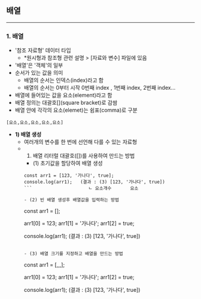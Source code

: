 ## 배열
-----
### 1. 배열 ###
* '참조 자료형' 데이터 타입 
  - *원시형과 참조형 관련 설명 > [자료와 변수] 파일에 있음
* '배열'은 '객체'의 일부
* 순서가 있는 값을 의미
  - 배열의 순서는 인덱스(index)라고 함
  - 배열의 순서는 0부터 시작 0번째 index , 1번째 index, 2번째 index…
* 배열에 들어있는 값을 요소(element)라고 함
* 배열 정의는 대괄호[](square bracket)로 감쌈
* 배열 안에 각각의 요소(elemet)는 쉼표(comma)로 구분
```
[요소,요소,요소,요소,요소]
```
* **1) 배열 생성**
  * 여러개의 변수를 한 번에 선언해 다를 수 있는 자료형
   - 1) 배열 리터럴 대괄호([])를 사용하여 만드는 방법
     - (1) 초기값을 할당하여 배열 생성

     ```
     const arr1 = [123, '가나다', true];
     console.log(arr1);   (결과 : (3) [123, '가나다', true])
     ```                     ㄴ 요소개수       요소

     - (2) 빈 배열 생성후 배열값을 입력하는 방법

     ```
     const arr1 = [];

     arr1[0] = 123;
     arr1[1] = '가나다';
     arr1[2] = true;

     console.log(arr1);  (결과 : (3) [123, '가나다', true]) 
     ```

     - (3) 배열 크기를 지정하고 배열을 만드는 방법

     ```
     const arr1 = [,,,];

     arr1[0] = 123;
     arr1[1] = '가나다';
     arr1[2] = true;

     console.log(arr1);  (결과 : (3) [123, '가나다', true])
     ```